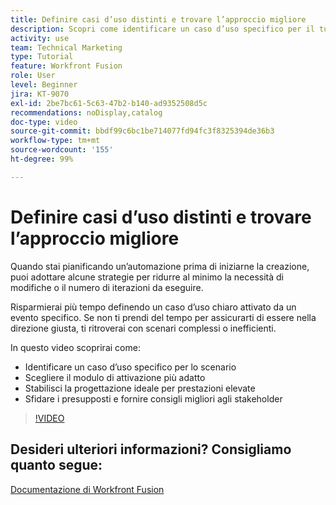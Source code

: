 ```yaml
---
title: Definire casi d’uso distinti e trovare l’approccio migliore
description: Scopri come identificare un caso d’uso specifico per il tuo scenario, determinare la progettazione giusta e fornire agli stakeholder i migliori consigli in  [!DNL Adobe Workfront Fusion].
activity: use
team: Technical Marketing
type: Tutorial
feature: Workfront Fusion
role: User
level: Beginner
jira: KT-9070
exl-id: 2be7bc61-5c63-47b2-b140-ad9352508d5c
recommendations: noDisplay,catalog
doc-type: video
source-git-commit: bbdf99c6bc1be714077fd94fc3f8325394de36b3
workflow-type: tm+mt
source-wordcount: '155'
ht-degree: 99%

---
```


# Definire casi d’uso distinti e trovare l’approccio migliore

Quando stai pianificando un’automazione prima di iniziarne la creazione, puoi adottare alcune strategie per ridurre al minimo la necessità di modifiche o il numero di iterazioni da eseguire.

Risparmierai più tempo definendo un caso d’uso chiaro attivato da un evento specifico. Se non ti prendi del tempo per assicurarti di essere nella direzione giusta, ti ritroverai con scenari complessi o inefficienti.

In questo video scoprirai come:

* Identificare un caso d’uso specifico per lo scenario
* Scegliere il modulo di attivazione più adatto
* Stabilisci la progettazione ideale per prestazioni elevate
* Sfidare i presupposti e fornire consigli migliori agli stakeholder

>[!VIDEO](https://video.tv.adobe.com/v/335311/?quality=12&learn=on&enablevpops=1)

## Desideri ulteriori informazioni? Consigliamo quanto segue:

[Documentazione di Workfront Fusion](https://experienceleague.adobe.com/en/docs/workfront-fusion/using/get-started-with-fusion/understand-workfront-fusion/workfront-fusion-overview)
